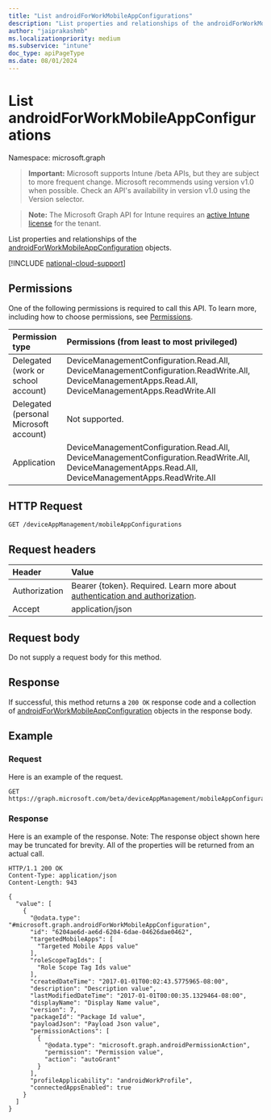 ```yaml
---
title: "List androidForWorkMobileAppConfigurations"
description: "List properties and relationships of the androidForWorkMobileAppConfiguration objects."
author: "jaiprakashmb"
ms.localizationpriority: medium
ms.subservice: "intune"
doc_type: apiPageType
ms.date: 08/01/2024
---
```


# List androidForWorkMobileAppConfigurations

Namespace: microsoft.graph

> **Important:** Microsoft supports Intune /beta APIs, but they are subject to more frequent change. Microsoft recommends using version v1.0 when possible. Check an API's availability in version v1.0 using the Version selector.

> **Note:** The Microsoft Graph API for Intune requires an [active Intune license](https://go.microsoft.com/fwlink/?linkid=839381) for the tenant.

List properties and relationships of the [androidForWorkMobileAppConfiguration](../resources/intune-apps-androidforworkmobileappconfiguration.md) objects.

[!INCLUDE [national-cloud-support](../../includes/all-clouds.md)]

## Permissions
One of the following permissions is required to call this API. To learn more, including how to choose permissions, see [Permissions](/graph/permissions-reference).

|Permission type|Permissions (from least to most privileged)|
|:---|:---|
|Delegated (work or school account)|DeviceManagementConfiguration.Read.All, DeviceManagementConfiguration.ReadWrite.All, DeviceManagementApps.Read.All, DeviceManagementApps.ReadWrite.All|
|Delegated (personal Microsoft account)|Not supported.|
|Application|DeviceManagementConfiguration.Read.All, DeviceManagementConfiguration.ReadWrite.All, DeviceManagementApps.Read.All, DeviceManagementApps.ReadWrite.All|

## HTTP Request
<!-- {
  "blockType": "ignored"
}
-->
```http
GET /deviceAppManagement/mobileAppConfigurations
```

## Request headers
|Header|Value|
|:---|:---|
|Authorization|Bearer {token}. Required. Learn more about [authentication and authorization](/graph/auth/auth-concepts).|
|Accept|application/json|

## Request body
Do not supply a request body for this method.

## Response
If successful, this method returns a `200 OK` response code and a collection of [androidForWorkMobileAppConfiguration](../resources/intune-apps-androidforworkmobileappconfiguration.md) objects in the response body.

## Example

### Request
Here is an example of the request.
```http
GET https://graph.microsoft.com/beta/deviceAppManagement/mobileAppConfigurations
```

### Response
Here is an example of the response. Note: The response object shown here may be truncated for brevity. All of the properties will be returned from an actual call.
```http
HTTP/1.1 200 OK
Content-Type: application/json
Content-Length: 943

{
  "value": [
    {
      "@odata.type": "#microsoft.graph.androidForWorkMobileAppConfiguration",
      "id": "6204ae6d-ae6d-6204-6dae-04626dae0462",
      "targetedMobileApps": [
        "Targeted Mobile Apps value"
      ],
      "roleScopeTagIds": [
        "Role Scope Tag Ids value"
      ],
      "createdDateTime": "2017-01-01T00:02:43.5775965-08:00",
      "description": "Description value",
      "lastModifiedDateTime": "2017-01-01T00:00:35.1329464-08:00",
      "displayName": "Display Name value",
      "version": 7,
      "packageId": "Package Id value",
      "payloadJson": "Payload Json value",
      "permissionActions": [
        {
          "@odata.type": "microsoft.graph.androidPermissionAction",
          "permission": "Permission value",
          "action": "autoGrant"
        }
      ],
      "profileApplicability": "androidWorkProfile",
      "connectedAppsEnabled": true
    }
  ]
}
```

